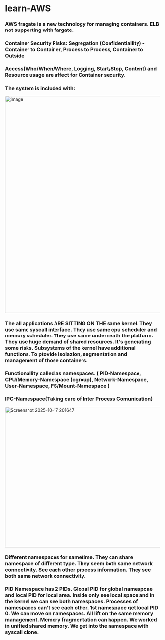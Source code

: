 # learn-AWS

### AWS fragate is a new technology for managing containers. ELB not supporting with fargate.
### Container Security Risks: Segregation (Confidentiallity) - Container to Container, Process to Process, Container to Outside
### Access(Who/When/Where, Logging, Start/Stop, Content) and Resource usage are affect for Container security.
### The system is included with:
<img width="1247" height="706" alt="image" src="https://github.com/user-attachments/assets/ee79531c-09f8-4827-a8c4-95252fb21bc6" />

### The all applications ARE SITTING ON THE same kernel. They use same syscall interface. They use same cpu scheduler and memory scheduler. They use same underneath the platform. They use huge demand of shared resources. It's generating some risks. Subsystems of the kernel have additional functions. To ptovide isolazion, segmentation and management of those containers.
### Functionallity called as namespaces. ( PID-Namespace, CPU/Memory-Namespace (cgroup), Network-Namespace, User-Namespace, FS/Mount-Namespace )
### IPC-Namespace(Taking care of Inter Process Comunication)

<img width="782" height="456" alt="Screenshot 2025-10-17 201647" src="https://github.com/user-attachments/assets/fec2b7f1-e2ba-48d5-8946-4d407fecffa7" />

### Different namespaces for sametime. They can share namespace of different type. They seem both same network connectivity. See each other process information. They see both same network connectivity.
### PID Namespace has 2 PIDs. Global PID for global namespcae and local PID for local area. Inside only see local space and in the kernel we can see both namespaces. Processes of namespaces can't see each other. 1st namespace get local PID 0. We can move on namespaces. All lift on the same memory management. Memory fragmentation can happen. We worked in unified shared memory. We get into the namespace with syscall clone. 
